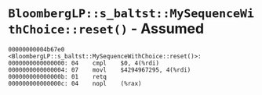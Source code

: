 # `BloombergLP::s_baltst::MySequenceWithChoice::reset()` - Assumed

```x86asm
00000000004b67e0 <BloombergLP::s_baltst::MySequenceWithChoice::reset()>:
0000000000000000: 04	cmpl	$0, 4(%rdi)
0000000000000004: 07	movl	$4294967295, 4(%rdi)
000000000000000b: 01	retq	
000000000000000c: 04	nopl	(%rax)
```
